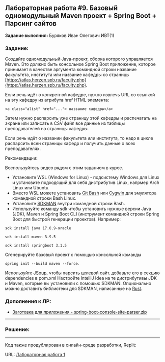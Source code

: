 ## Лабораторная работа #9. Базовый одномодульный Maven проект + Spring Boot + Парсинг сайтов

**Задание выполнил:** Буряков Иван Олегович ИВТ(1)

### Задание: 
Создайте одномодульный Java-проект, сборка которого управляется Maven. Это должно быть консольное Spring Boot приложение, которое принимает в качестве аргумента командной строки название факультета, института или название кафедры со страницы [https://atlas.herzen.spb.ru/faculty.php](https://atlas.herzen.spb.ru/faculty.php).

Если речь идёт о конкретной кафедре, нужно извлечь URL со ссылкой на эту кафедру из атрибута href HTML элемента:

~~~
<a class="alist" href="..."> название кафедры</a> 
~~~


Затем нужно распарсить уже страницу этой кафедры и распечатать на экране или записать в CSV файл все данные из таблицы преподавателей на страницы кафедры.

Если речь идёт о названии факультета или института, то надо в цикле распарсить всен страницы кафедр и получить данные о всех преподавателях.

Рекомендации:

Воспользуйтесь видео рядом с этим заданием в курсе.
* Установите WSL (Windows for Linux) - подсистему Windows для Linux и установите подходящий для себя дистрибутив Linux, напрмер Arch Linux или Ubuntu.
* Вместо WSL можете установить [Git Bash](https://git-scm.com/) или [Cygwin](https://www.cygwin.com/) для эмулятора командной строки Bash Linux.
* Установите [SDKMAN](https://sdkman.io/) внутри командной строки Bash.
* Используйте команду sdk чтобы установить нужные версии Java (JDK), Maven и Spring Boot CLI (инструмент командной строки Spring Boot для быстрой генерации проектов). Например:
~~~
sdk install java 17.0.9-oracle
~~~
~~~
sdk install maven 3.9.5
~~~
~~~
sdk install springboot 3.1.5
~~~
Сгенерируйте базовый проект с помощью консольной команды 
~~~
spring init --build maven --force.
~~~
Используйте [JSoup](https://jsoup.org/), чтобы парсить целевой сайт. добавьте его в секцию dependencies в pom.xml
Настройте IntelliJ Idea на те дистрибутивы JDK и Maven, которые вы установили с помощью SDKMAN.
Опционально можно доставить библиотеки для SDKMAN, написанные на [Rust](https://github.com/sdkman/sdkman-cli-native).

### Дополнения к ЛР:

* [Заготовка для приложения - spring-boot-console-site-parser.zip](https://github.com/Buryackov-Ivan/Prog-7SEM-2023/blob/main/LR_9/spring-boot-console-site-parser.zip)

___________________________________________
### Решение:
___________________________________________


Код также продублирован в онлайн-среде разработки, Replit:

URL: [Лабораторная работа 1](https://replit.com/@Buryackov-Ivan/)


